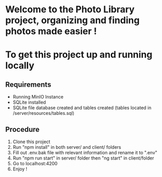 # Welcome to the Photo Library project, organizing and finding photos made easier !

# To get this project up and running locally

## Requirements

- Running MinIO Instance
- SQLite installed
- SQLite file database created and tables created (tables located in /server/resources/tables.sql)

## Procedure

1. Clone this project
2. Run "npm install" in both server/ and client/ folders
3. Fill out .env.bak file with relevant information and rename it to ".env"
4. Run "npm run start" in server/ folder then "ng start" in client/folder
5. Go to localhost:4200
6. Enjoy !
